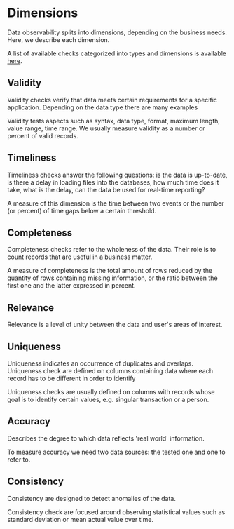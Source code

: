 # Dimensions

Data observability splits into dimensions, depending on the business needs.
Here, we describe each dimension.

A list of available checks categorized into types and dimensions is available [here](/check_reference/list_of_checks/list_of_checks/).

## Validity

Validity checks verify that data meets certain requirements for a specific application. Depending on the data type
there are many examples 

Validity tests aspects such as syntax, data type, format, maximum length, value range, time range.
We usually measure validity as a number or percent of valid records.

## Timeliness

Timeliness checks answer the following questions: is the data is up-to-date,
is there a delay in loading files into the databases, how much time does it take,
what is the delay, can the data be used for real-time reporting?

A measure of this dimension is the time between two events or the number (or percent) of time gaps 
below a certain threshold. 

## Completeness

Completeness checks refer to the wholeness of the data.
Their role is to count records that are useful in a business matter.

A measure of completeness is the total amount of rows
reduced by the quantity of rows containing missing information, or the ratio between the first one and the latter 
expressed in percent.


## Relevance

Relevance is a level of unity between the data and user's areas of interest.

## Uniqueness

Uniqueness indicates an occurrence of duplicates and overlaps. Uniqueness check are defined on columns
containing data where each record has to be different in order to identify 

Uniqueness checks are usually defined on columns with records whose goal is to identify certain values, e.g.
singular transaction or a person.  

## Accuracy
Describes the degree to which data reflects 'real world' information.

To measure accuracy we need two data sources: the tested one and one to refer to.

## Consistency

Consistency are designed to detect anomalies of the data.

Consistency check are focused around observing statistical values such as standard deviation or mean actual value 
over time.